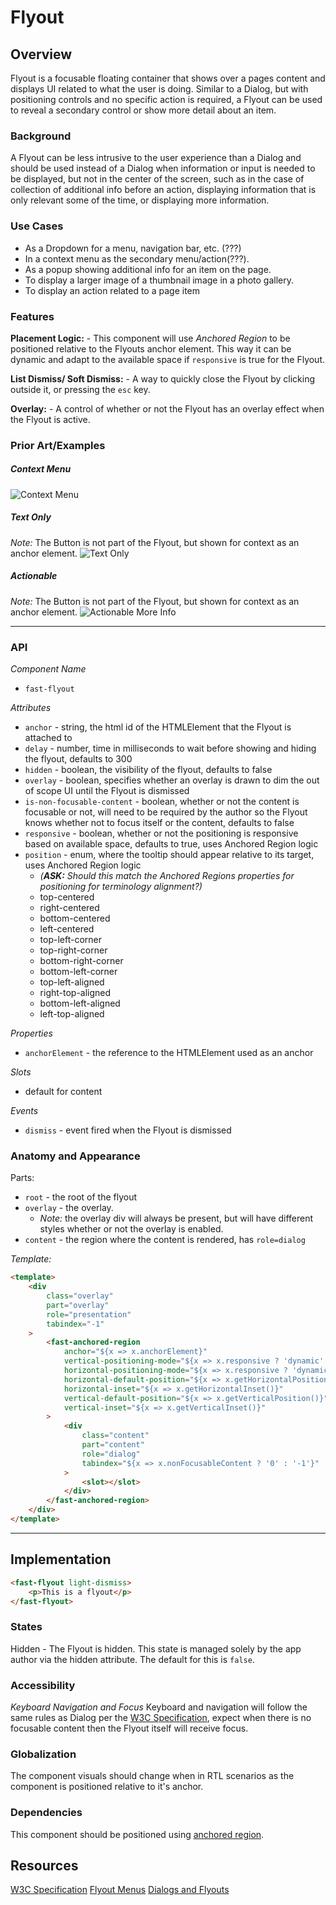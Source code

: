 # Flyout

## Overview

Flyout is a focusable floating container that shows over a pages content and displays UI related to what the user is doing. Similar to a Dialog, but with positioning controls and no specific action is required, a Flyout can be used to reveal a secondary control or show more detail about an item.

### Background

A Flyout can be less intrusive to the user experience than a Dialog and should be used instead of a Dialog when information or input is needed to be displayed, but not in the center of the screen, such as in the case of collection of additional info before an action, displaying information that is only relevant some of the time, or displaying more information.

### Use Cases

- As a Dropdown for a menu, navigation bar, etc. (???)
- In a context menu as the secondary menu/action(???).
- As a popup showing additional info for an item on the page.
- To display a larger image of a thumbnail image in a photo gallery.
- To display an action related to a page item

### Features

**Placement Logic:** - This component will use *Anchored Region* to be positioned relative to the Flyouts anchor element. This way it can be dynamic and adapt to the available space if `responsive` is true for the Flyout.

**List Dismiss/ Soft Dismiss:** - A way to quickly close the Flyout by clicking outside it, or pressing the `esc` key.

**Overlay:** - A control of whether or not the Flyout has an overlay effect when the Flyout is active.

### Prior Art/Examples

##### Context Menu

![Context Menu](https://docs.microsoft.com/en-us/windows/uwp/design/controls-and-patterns/images/flyout-nested.png)

##### Text Only
*Note:* The Button is not part of the Flyout, but shown for context as an anchor element.
![Text Only](https://docs.microsoft.com/en-us/windows/uwp/design/controls-and-patterns/images/flyout-wrapping-text.png)

##### Actionable
*Note:* The Button is not part of the Flyout, but shown for context as an anchor element.
![Actionable More Info](https://docs.microsoft.com/en-us/windows/uwp/design/controls-and-patterns/images/flyout-example2.png)

---

### API

*Component Name*
- `fast-flyout`

*Attributes*
- `anchor` - string, the html id of the HTMLElement that the Flyout is attached to
- `delay` - number, time in milliseconds to wait before showing and hiding the flyout, defaults to 300
- `hidden` - boolean, the visibility of the flyout, defaults to false
- `overlay` - boolean, specifies whether an overlay is drawn to dim the out of scope UI until the Flyout is dismissed
- `is-non-focusable-content` - boolean, whether or not the content is focusable or not, will need to be required by the author so the Flyout knows whether not to focus itself or the content, defaults to false
- `responsive` - boolean, whether or not the positioning is responsive based on available space, defaults to true, uses Anchored Region logic
- `position` - enum, where the tooltip should appear relative to its target, uses Anchored Region logic
    - *(**ASK:** Should this match the Anchored Regions properties for positioning for terminology alignment?)*
    - top-centered
    - right-centered
    - bottom-centered
    - left-centered
    - top-left-corner
    - top-right-corner
    - bottom-right-corner
    - bottom-left-corner
    - top-left-aligned
    - right-top-aligned
    - bottom-left-aligned
    - left-top-aligned


*Properties*
- `anchorElement` - the reference to the HTMLElement used as an anchor

*Slots*
- default for content

*Events*
- `dismiss` - event fired when the Flyout is dismissed

### Anatomy and Appearance

Parts:
- `root` - the root of the flyout
- `overlay` - the overlay.
    - *Note:* the overlay div will always be present, but will have different styles whether or not the overlay is enabled.
- `content` - the region where the content is rendered, has `role=dialog`


*Template:*
```html
<template>
    <div
        class="overlay"
        part="overlay"
        role="presentation"
        tabindex="-1"
    >
        <fast-anchored-region
            anchor="${x => x.anchorElement}"
            vertical-positioning-mode="${x => x.responsive ? 'dynamic' : 'uncontrolled'}"
            horizontal-positioning-mode="${x => x.responsive ? 'dynamic' : 'uncontrolled'}"
            horizontal-default-position="${x => x.getHorizontalPosition()}"
            horizontal-inset="${x => x.getHorizontalInset()}"
            vertical-default-position="${x => x.getVerticalPosition()}"
            vertical-inset="${x => x.getVerticalInset()}"
        >
            <div
                class="content"
                part="content"
                role="dialog"
                tabindex="${x => x.nonFocusableContent ? '0' : '-1'}"
            >
                <slot></slot>
            </div>
        </fast-anchored-region>
    </div>
</template>
```

---

## Implementation

```html
<fast-flyout light-dismiss>
    <p>This is a flyout</p>
</fast-flyout>
```

### States

Hidden - The Flyout is hidden. This state is managed solely by the app author via the hidden attribute. The default for this is `false`.

### Accessibility

*Keyboard Navigation and Focus*
Keyboard and navigation will follow the same rules as Dialog per the [W3C Specification](https://w3c.github.io/aria-practices/#dialog_modal), expect when there is no focusable content then the Flyout itself will receive focus.

### Globalization

The component visuals should change when in RTL scenarios as the component is positioned relative to it's anchor.

### Dependencies

This component should be positioned using [anchored region](../packages/web-components/fast-foundation/src/anchored-region/anchored-region.spec.md).

## Resources

[W3C Specification](https://w3c.github.io/aria-practices/#dialog_modal)
[Flyout Menus](https://www.w3.org/WAI/tutorials/menus/flyout/#flyoutnavmousefixed)
[Dialogs and Flyouts](https://docs.microsoft.com/en-us/windows/uwp/design/controls-and-patterns/dialogs-and-flyouts/#:~:text=A%20flyout%20is%20a%20lightweight%20contextual%20popup%20that,control%20or%20show%20more%20detail%20about%20an%20item.)
